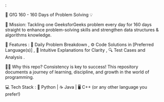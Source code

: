 :

🚀 GfG 160 - 160 Days of Problem Solving 💡

🎯 Mission: Tackling one GeeksforGeeks problem every day for 160 days straight to enhance problem-solving skills and strengthen data structures & algorithms knowledge.

🌟 Features :
📘 Daily Problem Breakdown ,
⚙️ Code Solutions in [Preferred Language(s)] ,
📝 Intuitive Explanations for Clarity ,
🔍 Test Cases and Analysis .

👨‍💻 Why this repo?
Consistency is key to success! This repository documents a journey of learning, discipline, and growth in the world of programming.

💻 Tech Stack : 🐍 Python | ☕ Java | 🖥️ C++ (or any other language you prefer!)
